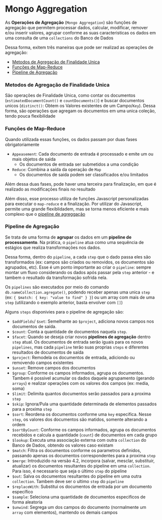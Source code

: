 # Mongo Aggregation

As **Operações de Agregação** (`Mongo Aggregation`) são funções de agregação que permitem processar dados, calcular,
modificar, remover e/ou inserir valores, agrupar conforme as suas caracteristicas os dados em uma consulta de
uma `collections` do Banco de Dados

Dessa forma, exitem três maneiras que pode ser realizad as operações de agregação:

- [Metodos de Agregação de Finalidade Unica](#metodos-de-agregao-de-finalidade-unica)
- [Funções de Map-Reduce](#funes-de-map-reduce)
- [Pipeline de Agregação](#pipeline-de-agregao)

### Metodos de Agregação de Finalidade Unica

São operações de Finalidade Unica, como contar os documentos (`estimatedDocumentCount()` e `countDocuments()`) e buscar
documentos unicos (`distinct()`: Obtem os Valores existentes de um Campo/`Key`). Dessa forma, são operações que agregam
os documentos em uma unica coleção, tendo pouca flexibilidade

### Funções de Map-Reduce

Quando utilizada essas funções, os dados passam por duas fases obrigatoriamente

- `Appeasement`: Cada documento de entrada é processado e emite um ou mais objetos de saìda
    - Os documentos de entrada ser submetidos a uma condição
- `Reduce`: Combina a saída da operação de `Map`
    - Os documentos de saida podem ser classificados e/ou limitados

Além dessa duas fases, pode haver uma terceira para finalização, em que é realizado as modificações finais no resultado

Além disso, esse processo utiliza de funções Javascript personalizadas para executar o `map-reduce` e a finalização. Por
utilizar do Javascript, permite uma grande flexiblidadem, mas se torna menos eficiente e mais complexo que
o [pipeline de agreggação](#pipeline-de-agregao)

### Pipeline de Agregação

Se trata de uma forma de **agrupar** os dados em um **pipeline de processamento**. Na prática, o `pipeline` atua como
uma sequência de estágios que realiza transformações nos dados.

Dessa forma, dentro do `pipeline`, a cada `step` que o dado passa eles são transformados (ex: campos são criados ou
removidos, os documentos são agrupados, etc). Esse é um ponto importante ao criar o `pipeline`: sempre montar um fluxo
considerando os dados após passar pela `step` anterior - e tambem o resultado da transformação sofrida nela.

Os `pipelines` são executados por meio do comando `db.nameCollection.agregate()`, podendo receber apenas uma
unica `step` (ex: `{ $match: { key: "value to find" } }`) ou um array com mais de uma `step` (utilizando o exemplo
anterior, basta envolver com `[]`)

Alguns `steps` disponivies para o pipeline de agregação são:

- `$addFields`/ `$set`: Semelhante ao `$project`, adiciona novos campos nos documentos de saída.
- `$count`: Conta a quantidade de documentos naquela `step`.
- `$facet`: Quando se deseja criar novos **pipelines de agregação** dentro `step` atual. Os documentos de entrada serão
  iguais para os novos `pipelines`, mas cada `pipeline` terão suas proprias `steps` e diferentes resultados de
  documentos de saída
- `$project`: Remodela os documentos de entrada, adiciondo ou removendo campos existentes
- `$unset`: Remove campos dos documentos
- `$group`: Conforme os campos informados, agrupa os documentos. Tambem é possivel acumular os dados daquele
  agrupamento (gerando `arrays`) e realizar operações com os valores dos campos (ex: media, soma)
- `$limit`: Delimita quantos documentos serão passados para a proxima `step`
- `$skip`: Ignora/Pula uma quantidade determinada de elementos passados para a proxima `step`
- `$sort`: Reordena os documentos conforme uma `key` especifica. Nesse ``step``, os valores dos documentos são matidos,
  somente alterando a ordem
- `$sortByCount`: Conforme os campos informados, agrupa os documentos recebidos e calcula a quantidade (`count`) de
  documentos em cada grupo
- `$lookup`: Executa uma associação externa com outra `collection` do Banco de Dados, obtendo os valores caso existam
- `$match`: Filtra os documentos conforme os parametros definidos, passando apenas os documentos correspondentes para a
  proxima `step`
- `$merge`: Introduzido na versão 4.2, incorpora (salvar, mesclar, substituir, atualizar) os documentos resultantes do
  pipeline em uma ``collection``. Para isso, é necessario que seja o último `step` do pipeline
- `$out`: Salva os documentos resultantes do pipeline em uma outra `collection`. Tambem deve ser o ultimo `step`
  do `pipeline`
- `$replaceWith`: Substitui os documentos de entrada por um documento específico
- `$sample`: Seleciona uma quantidade de documentos especificos de forma aleatoria
- `$unwind`: Segrega um dos campos do documento (normalmente um `array` com elementos), mantendo os demais campos
